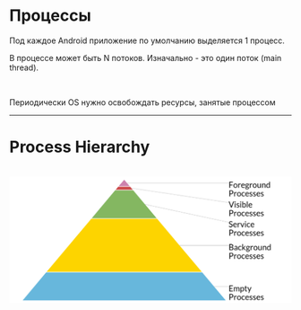 # Процессы

<p>Под каждое Android приложение по умолчанию выделяется 1 процесс.</p>
<p>В процессе может быть N потоков. Изначально - это один поток (main thread).</p>

<br>

<p>Периодически OS нужно освобождать ресурсы, занятые процессом</p>

------

# Process Hierarchy

<br>

<div class="center-horizontal">
<img class="center center-horizontal" src="lecture/network/img/processes.png">
</div>
